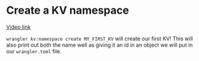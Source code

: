 # Create a KV namespace

[Video link](https://www.egghead.io/lessons/egghead-create-a-kv-namespace?pl=build-data-driven-applications-on-the-edge-with-workers-and-workers-kv-4932f3ea)

<TimeStamp start="00:25" end="00:30">

`wrangler kv:namespace create MY_FIRST_KV` will create our first KV! This will also print out both the name well as giving it an id in an object we will put in our `wrangler.toml` file. 

</TimeStamp>